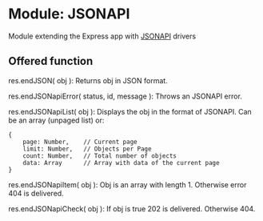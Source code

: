 # Module: JSONAPI

Module extending the Express app with [JSONAPI](http://jsonapi.org) drivers


## Offered function

res.endJSON( obj ): Returns obj in JSON format.

res.endJSONapiError( status, id, message ): Throws an JSONAPI error.

res.endJSONapiList( obj ): Displays the obj in the format of JSONAPI. Can be an array (unpaged list) or:
``` JSONAPI
{
	page: Number,    // Current page
	limit: Number,   // Objects per Page
	count: Number,   // Total number of objects
	data: Array      // Array with data of the current page
}
```

res.endJSONapiItem( obj ): Obj is an array with length 1. Otherwise error 404 is delivered.

res.endJSONapiCheck( obj ): If obj is true 202 is delivered. Otherwise 404.
